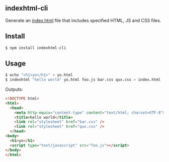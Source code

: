 ## indexhtml-cli

Generate an [index.html](http://github.com/azer/indexhtml) file that includes specified HTML, JS and CSS files.

## Install

```bash
$ npm install indexhtml-cli
```

## Usage

```bash
$ echo "<h1>yo</h1>" > yo.html
$ indexhtml "hello world" yo.html foo.js bar.css qux.css > index.html
```

Outputs:

```html
<!DOCTYPE html>
<html>
  <head>
    <meta http-equiv="content-type" content="text/html; charset=UTF-8">
    <title>hello world</title>
    <link rel="stylesheet" href="bar.css" />
    <link rel="stylesheet" href="qux.css" />
  </head>
<body>
  <h1>yo</h1>
  <script type="text/javascript" src="foo.js"></script>
</body>
</html>
```
```
